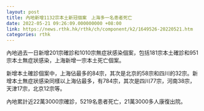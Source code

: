 ```yaml
---
layout: post
title: 內地新增1132宗本土新冠個案　上海多一名患者死亡
date: 2022-05-21 09:26:09.000000000 +08:00
link: https://news.rthk.hk/rthk/ch/component/k2/1649526-20220521.htm
categories: rthk
---
```


內地過去一日新增201宗確診和1010宗無症狀感染個案，包括181宗本土確診和951宗本土無症狀感染，上海新增一宗本土死亡個案。

新增本土確診個案中，上海佔最多的84宗，其次是北京的58宗和四川的32宗。新增本土無症狀感染同樣以上海佔最多，有784宗，其次是四川77宗，河南38宗，天津17宗，北京12宗等。

內地累計近22萬3000宗確診，5219名患者死亡，21萬3000多人康復出院。

